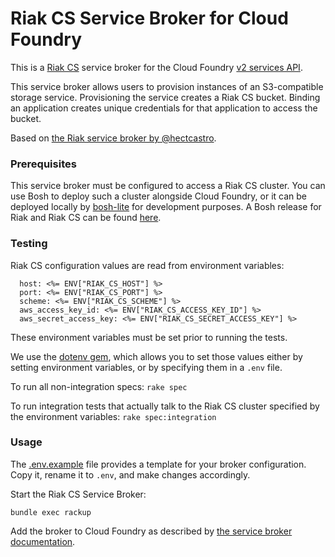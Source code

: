 # Riak CS Service Broker for Cloud Foundry 

This is a [Riak CS](http://basho.com/riak-cloud-storage/) service broker for the Cloud Foundry [v2 services API](http://docs.cloudfoundry.com/docs/running/architecture/services/api.html).

This service broker allows users to provision instances of an S3-compatible storage service.
Provisioning the service creates a Riak CS bucket.
Binding an application creates unique credentials for that application to access the bucket.

Based on [the Riak service broker by @hectcastro](https://github.com/hectcastro/cf-riak-service-broker).

### Prerequisites 

This service broker must be configured to access a Riak CS cluster.
You can use Bosh to deploy such a cluster alongside Cloud Foundry, or it can be deployed locally by [bosh-lite](https://github.com/cloudfoundry/bosh-lite) for development purposes.
A Bosh release for Riak and Riak CS can be found [here](https://github.com/cf-blobstore-eng/riak-release).

### Testing

Riak CS configuration values are read from environment variables:

```
  host: <%= ENV["RIAK_CS_HOST"] %>
  port: <%= ENV["RIAK_CS_PORT"] %>
  scheme: <%= ENV["RIAK_CS_SCHEME"] %>
  aws_access_key_id: <%= ENV["RIAK_CS_ACCESS_KEY_ID"] %>
  aws_secret_access_key: <%= ENV["RIAK_CS_SECRET_ACCESS_KEY"] %>
```
These environment variables must be set prior to running the tests.

We use the [dotenv gem](https://github.com/bkeepers/dotenv), which allows you to set those values either by setting environment variables, or by specifying them in a `.env` file.

To run all non-integration specs: `rake spec`

To run integration tests that actually talk to the Riak CS cluster specified by the environment variables: `rake spec:integration`

### Usage 

The [.env.example](.env.example) file provides a template for your broker configuration.
Copy it, rename it to `.env`, and make changes accordingly.

Start the Riak CS Service Broker:

```
bundle exec rackup
```

Add the broker to Cloud Foundry as described by [the service broker documentation](http://docs.cloudfoundry.com/docs/running/architecture/services/managing-service-brokers.html).